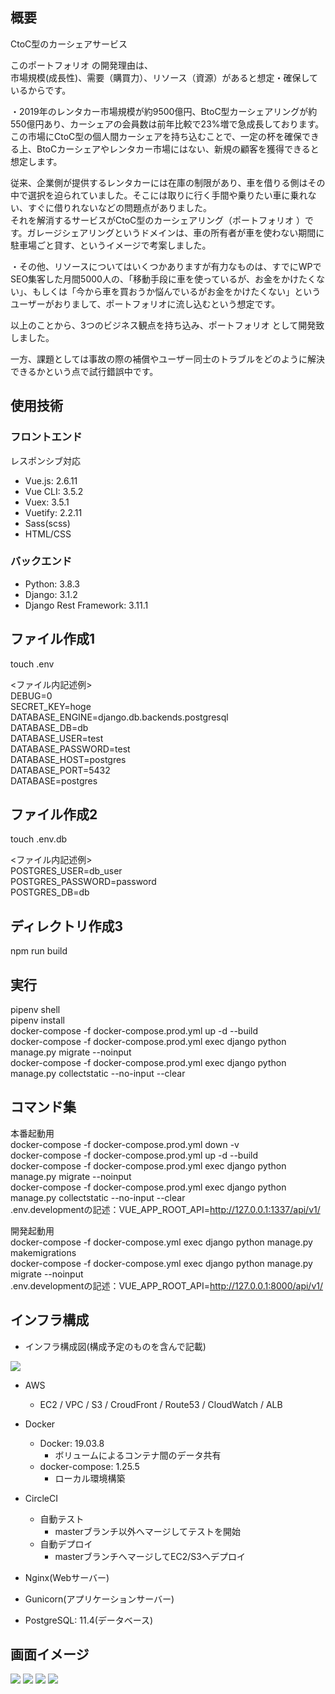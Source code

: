 ## 概要  
CtoC型のカーシェアサービス  

このポートフォリオ の開発理由は、  
市場規模(成長性)、需要（購買力）、リソース（資源）があると想定・確保しているからです。  

・2019年のレンタカー市場規模が約9500億円、BtoC型カーシェアリングが約550億円あり、カーシェアの会員数は前年比較で23%増で急成長しております。  
この市場にCtoC型の個人間カーシェアを持ち込むことで、一定の杯を確保できる上、BtoCカーシェアやレンタカー市場にはない、新規の顧客を獲得できると想定します。  

従来、企業側が提供するレンタカーには在庫の制限があり、車を借りる側はその中で選択を迫られていました。そこには取りに行く手間や乗りたい車に乗れない、すぐに借りれないなどの問題点がありました。  
それを解消するサービスがCtoC型のカーシェアリング（ポートフォリオ ）です。ガレージシェアリングというドメインは、車の所有者が車を使わない期間に駐車場ごと貸す、というイメージで考案しました。  

・その他、リソースについてはいくつかありますが有力なものは、すでにWPでSEO集客した月間5000人の、「移動手段に車を使っているが、お金をかけたくない」、もしくは「今から車を買おうか悩んでいるがお金をかけたくない」というユーザーがおりまして、ポートフォリオに流し込むという想定です。  

以上のことから、3つのビジネス観点を持ち込み、ポートフォリオ として開発致しました。  

一方、課題としては事故の際の補償やユーザー同士のトラブルをどのように解決できるかという点で試行錯誤中です。  

## 使用技術  
### フロントエンド  
レスポンシブ対応  
- Vue.js: 2.6.11
- Vue CLI: 3.5.2
- Vuex: 3.5.1
- Vuetify: 2.2.11
- Sass(scss)
- HTML/CSS

### バックエンド  
- Python: 3.8.3
- Django: 3.1.2
- Django Rest Framework: 3.11.1

## ファイル作成1  
touch .env  

<ファイル内記述例>  
DEBUG=0  
SECRET_KEY=hoge  
DATABASE_ENGINE=django.db.backends.postgresql  
DATABASE_DB=db  
DATABASE_USER=test  
DATABASE_PASSWORD=test  
DATABASE_HOST=postgres  
DATABASE_PORT=5432  
DATABASE=postgres  

## ファイル作成2  
touch .env.db  

<ファイル内記述例>  
POSTGRES_USER=db_user  
POSTGRES_PASSWORD=password  
POSTGRES_DB=db  

## ディレクトリ作成3  
npm run build  

## 実行
pipenv shell  
pipenv install  
docker-compose -f docker-compose.prod.yml up -d --build  
docker-compose -f docker-compose.prod.yml exec django python manage.py migrate --noinput  
docker-compose -f docker-compose.prod.yml exec django python manage.py collectstatic --no-input --clear  

## コマンド集
本番起動用  
docker-compose -f docker-compose.prod.yml down -v  
docker-compose -f docker-compose.prod.yml up -d --build  
docker-compose -f docker-compose.prod.yml exec django python manage.py migrate --noinput  
docker-compose -f docker-compose.prod.yml exec django python manage.py collectstatic --no-input --clear  
.env.developmentの記述：VUE_APP_ROOT_API=http://127.0.0.1:1337/api/v1/  

開発起動用  
docker-compose -f docker-compose.yml exec django python manage.py makemigrations  
docker-compose -f docker-compose.yml exec django python manage.py migrate --noinput  
.env.developmentの記述：VUE_APP_ROOT_API=http://127.0.0.1:8000/api/v1/  

## インフラ構成
- インフラ構成図(構成予定のものを含んで記載)
<img src="https://user-images.githubusercontent.com/61681360/99186009-bfb4c080-2790-11eb-903a-b38a7359f15a.png">

- AWS
    - EC2 / VPC / S3 / CroudFront / Route53 / CloudWatch / ALB

- Docker
    - Docker: 19.03.8
      - ボリュームによるコンテナ間のデータ共有
    - docker-compose: 1.25.5
      - ローカル環境構築

- CircleCI
    - 自動テスト
      - masterブランチ以外へマージしてテストを開始
    - 自動デプロイ
      - masterブランチへマージしてEC2/S3へデプロイ

- Nginx(Webサーバー)

- Gunicorn(アプリケーションサーバー)

- PostgreSQL: 11.4(データベース)

## 画面イメージ
<img src="https://user-images.githubusercontent.com/61681360/98380895-8abbb600-208c-11eb-8a17-963ce000e40c.png">
<img src="https://user-images.githubusercontent.com/61681360/98381026-aa52de80-208c-11eb-87b7-be1c4f4a7ad4.png">
<img src="https://user-images.githubusercontent.com/61681360/98381070-b5a60a00-208c-11eb-85bf-91f9e9b32f1d.png">
<img src="https://user-images.githubusercontent.com/61681360/98381126-ca829d80-208c-11eb-949d-cfb4f77a76c7.png">


<!-- 
コマンド集

単体テスト実行
python manage.py test app.test

SCSSファイル変更
python manage.py sass static/app/index.scss static/css/index.css

本番起動用
docker-compose -f docker-compose.prod.yml down -v
docker-compose -f docker-compose.prod.yml up -d --build
docker-compose -f docker-compose.prod.yml exec django python manage.py migrate --noinput
docker-compose -f docker-compose.prod.yml exec django python manage.py collectstatic --no-input --clear
.env.developmentの記述：VUE_APP_ROOT_API=http://127.0.0.1:1337/api/v1/
ログ確認：docker-compose -f docker-compose.prod.yml logs

開発起動用
docker-compose -f docker-compose.yml exec django python manage.py makemigrations
docker-compose -f docker-compose.yml exec django python manage.py migrate --noinput
VUE_APP_ROOT_API=http://127.0.0.1:8000/api/v1/

コンテナ未使用時
python manage.py runserver --setting=config.settings.local

CircleCIのローカル実行
※workflowは対応していないためjobを指定して実行
例：circleci build --job build_test .circleci/config.yml
 -->